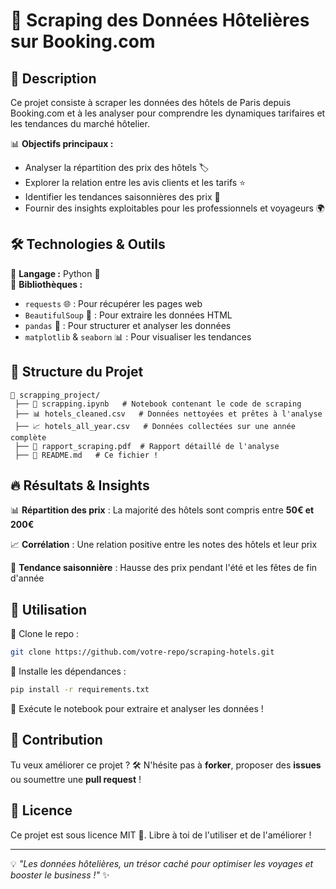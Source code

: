 # 🏨 Scraping des Données Hôtelières sur Booking.com

## 🚀 Description
Ce projet consiste à scraper les données des hôtels de Paris depuis Booking.com et à les analyser pour comprendre les dynamiques tarifaires et les tendances du marché hôtelier.

📊 **Objectifs principaux :**
- Analyser la répartition des prix des hôtels 🏷️
- Explorer la relation entre les avis clients et les tarifs ⭐
- Identifier les tendances saisonnières des prix 📅
- Fournir des insights exploitables pour les professionnels et voyageurs 🌍

## 🛠️ Technologies & Outils
📌 **Langage :** Python 🐍  
📌 **Bibliothèques :**
- `requests` 🌐 : Pour récupérer les pages web
- `BeautifulSoup` 🍲 : Pour extraire les données HTML
- `pandas` 🐼 : Pour structurer et analyser les données
- `matplotlib` & `seaborn` 📊 : Pour visualiser les tendances

## 📂 Structure du Projet
```
📁 scrapping_project/
 ├── 📄 scrapping.ipynb   # Notebook contenant le code de scraping
 ├── 📊 hotels_cleaned.csv   # Données nettoyées et prêtes à l'analyse
 ├── 📈 hotels_all_year.csv   # Données collectées sur une année complète
 ├── 📜 rapport_scraping.pdf  # Rapport détaillé de l'analyse
 ├── 📝 README.md   # Ce fichier !
```

## 🔥 Résultats & Insights
📊 **Répartition des prix** : La majorité des hôtels sont compris entre **50€ et 200€**

📈 **Corrélation** : Une relation positive entre les notes des hôtels et leur prix

🎯 **Tendance saisonnière** : Hausse des prix pendant l'été et les fêtes de fin d'année

## 🎯 Utilisation
🔹 Clone le repo :
```bash
git clone https://github.com/votre-repo/scraping-hotels.git
```

🔹 Installe les dépendances :
```bash
pip install -r requirements.txt
```

🔹 Exécute le notebook pour extraire et analyser les données !

## 🤝 Contribution
Tu veux améliorer ce projet ? 🛠️ N'hésite pas à **forker**, proposer des **issues** ou soumettre une **pull request** !

## 📜 Licence
Ce projet est sous licence MIT 📝. Libre à toi de l'utiliser et de l'améliorer !

---

💡 *"Les données hôtelières, un trésor caché pour optimiser les voyages et booster le business !"* ✨
